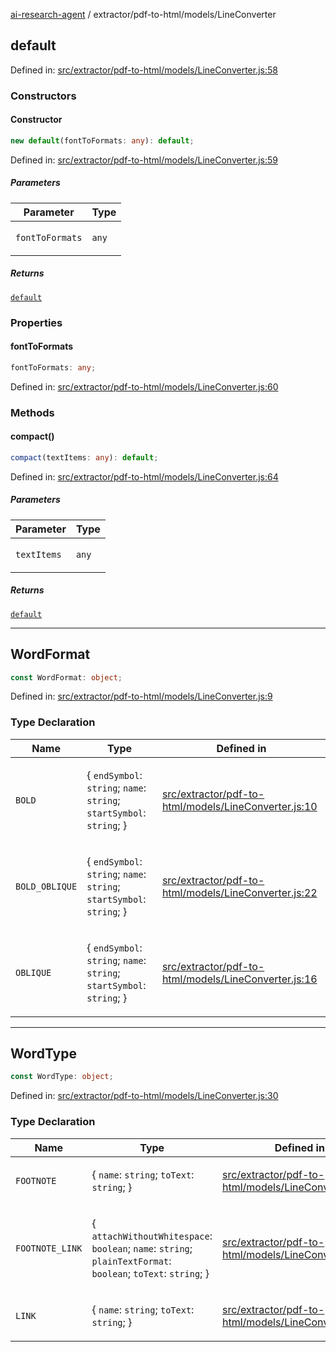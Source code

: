 [ai-research-agent](../../../modules.md) / extractor/pdf-to-html/models/LineConverter

## default

Defined in: [src/extractor/pdf-to-html/models/LineConverter.js:58](https://github.com/vtempest/ai-research-agent/tree/master/packages/ai-research-agent/src/extractor/pdf-to-html/models/LineConverter.js#L58)

### Constructors

#### Constructor

```ts
new default(fontToFormats: any): default;
```

Defined in: [src/extractor/pdf-to-html/models/LineConverter.js:59](https://github.com/vtempest/ai-research-agent/tree/master/packages/ai-research-agent/src/extractor/pdf-to-html/models/LineConverter.js#L59)

##### Parameters

<table>
<thead>
<tr>
<th>Parameter</th>
<th>Type</th>
</tr>
</thead>
<tbody>
<tr>
<td>

`fontToFormats`

</td>
<td>

`any`

</td>
</tr>
</tbody>
</table>

##### Returns

[`default`](#default)

### Properties

#### fontToFormats

```ts
fontToFormats: any;
```

Defined in: [src/extractor/pdf-to-html/models/LineConverter.js:60](https://github.com/vtempest/ai-research-agent/tree/master/packages/ai-research-agent/src/extractor/pdf-to-html/models/LineConverter.js#L60)

### Methods

#### compact()

```ts
compact(textItems: any): default;
```

Defined in: [src/extractor/pdf-to-html/models/LineConverter.js:64](https://github.com/vtempest/ai-research-agent/tree/master/packages/ai-research-agent/src/extractor/pdf-to-html/models/LineConverter.js#L64)

##### Parameters

<table>
<thead>
<tr>
<th>Parameter</th>
<th>Type</th>
</tr>
</thead>
<tbody>
<tr>
<td>

`textItems`

</td>
<td>

`any`

</td>
</tr>
</tbody>
</table>

##### Returns

[`default`](LineItem.md#default)

***

## WordFormat

```ts
const WordFormat: object;
```

Defined in: [src/extractor/pdf-to-html/models/LineConverter.js:9](https://github.com/vtempest/ai-research-agent/tree/master/packages/ai-research-agent/src/extractor/pdf-to-html/models/LineConverter.js#L9)

### Type Declaration

<table>
<thead>
<tr>
<th>Name</th>
<th>Type</th>
<th>Defined in</th>
</tr>
</thead>
<tbody>
<tr>
<td>

<a id="bold"></a> `BOLD`

</td>
<td>

\{
  `endSymbol`: `string`;
  `name`: `string`;
  `startSymbol`: `string`;
\}

</td>
<td>

[src/extractor/pdf-to-html/models/LineConverter.js:10](https://github.com/vtempest/ai-research-agent/tree/master/packages/ai-research-agent/src/extractor/pdf-to-html/models/LineConverter.js#L10)

</td>
</tr>
<tr>
<td>

<a id="bold_oblique"></a> `BOLD_OBLIQUE`

</td>
<td>

\{
  `endSymbol`: `string`;
  `name`: `string`;
  `startSymbol`: `string`;
\}

</td>
<td>

[src/extractor/pdf-to-html/models/LineConverter.js:22](https://github.com/vtempest/ai-research-agent/tree/master/packages/ai-research-agent/src/extractor/pdf-to-html/models/LineConverter.js#L22)

</td>
</tr>
<tr>
<td>

<a id="oblique"></a> `OBLIQUE`

</td>
<td>

\{
  `endSymbol`: `string`;
  `name`: `string`;
  `startSymbol`: `string`;
\}

</td>
<td>

[src/extractor/pdf-to-html/models/LineConverter.js:16](https://github.com/vtempest/ai-research-agent/tree/master/packages/ai-research-agent/src/extractor/pdf-to-html/models/LineConverter.js#L16)

</td>
</tr>
</tbody>
</table>

***

## WordType

```ts
const WordType: object;
```

Defined in: [src/extractor/pdf-to-html/models/LineConverter.js:30](https://github.com/vtempest/ai-research-agent/tree/master/packages/ai-research-agent/src/extractor/pdf-to-html/models/LineConverter.js#L30)

### Type Declaration

<table>
<thead>
<tr>
<th>Name</th>
<th>Type</th>
<th>Defined in</th>
</tr>
</thead>
<tbody>
<tr>
<td>

<a id="footnote"></a> `FOOTNOTE`

</td>
<td>

\{
  `name`: `string`;
  `toText`: `string`;
\}

</td>
<td>

[src/extractor/pdf-to-html/models/LineConverter.js:47](https://github.com/vtempest/ai-research-agent/tree/master/packages/ai-research-agent/src/extractor/pdf-to-html/models/LineConverter.js#L47)

</td>
</tr>
<tr>
<td>

<a id="footnote_link"></a> `FOOTNOTE_LINK`

</td>
<td>

\{
  `attachWithoutWhitespace`: `boolean`;
  `name`: `string`;
  `plainTextFormat`: `boolean`;
  `toText`: `string`;
\}

</td>
<td>

[src/extractor/pdf-to-html/models/LineConverter.js:38](https://github.com/vtempest/ai-research-agent/tree/master/packages/ai-research-agent/src/extractor/pdf-to-html/models/LineConverter.js#L38)

</td>
</tr>
<tr>
<td>

<a id="link"></a> `LINK`

</td>
<td>

\{
  `name`: `string`;
  `toText`: `string`;
\}

</td>
<td>

[src/extractor/pdf-to-html/models/LineConverter.js:31](https://github.com/vtempest/ai-research-agent/tree/master/packages/ai-research-agent/src/extractor/pdf-to-html/models/LineConverter.js#L31)

</td>
</tr>
</tbody>
</table>

